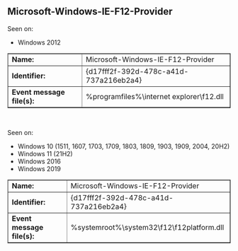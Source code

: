 ## Microsoft-Windows-IE-F12-Provider

Seen on:
* Windows 2012

<table border="1" class="docutils">
  <tbody>
    <tr>
      <td><b>Name:</b></td>
      <td>Microsoft-Windows-IE-F12-Provider</td>
    </tr>
    <tr>
      <td><b>Identifier:</b></td>
      <td>{d17fff2f-392d-478c-a41d-737a216eb2a4}</td>
    </tr>
    <tr>
      <td><b>Event message file(s):</b></td>
      <td>%programfiles%\internet explorer\f12.dll</td>
    </tr>
  </tbody>
</table>

&nbsp;

Seen on:
* Windows 10 (1511, 1607, 1703, 1709, 1803, 1809, 1903, 1909, 2004, 20H2)
* Windows 11 (21H2)
* Windows 2016
* Windows 2019

<table border="1" class="docutils">
  <tbody>
    <tr>
      <td><b>Name:</b></td>
      <td>Microsoft-Windows-IE-F12-Provider</td>
    </tr>
    <tr>
      <td><b>Identifier:</b></td>
      <td>{d17fff2f-392d-478c-a41d-737a216eb2a4}</td>
    </tr>
    <tr>
      <td><b>Event message file(s):</b></td>
      <td>%systemroot%\system32\f12\f12platform.dll</td>
    </tr>
  </tbody>
</table>

&nbsp;

